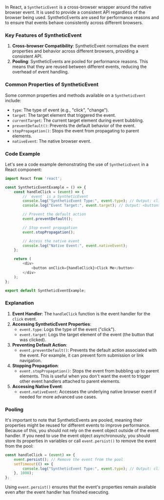 In React, a `SyntheticEvent` is a cross-browser wrapper around the native browser event. It is used to provide a consistent API regardless of the browser being used. SyntheticEvents are used for performance reasons and to ensure that events behave consistently across different browsers.

### Key Features of SyntheticEvent

1. **Cross-browser Compatibility**: SyntheticEvent normalizes the event properties and behavior across different browsers, providing a consistent API.
2. **Pooling**: SyntheticEvents are pooled for performance reasons. This means that they are reused between different events, reducing the overhead of event handling.

### Common Properties of SyntheticEvent
Some common properties and methods available on a `SyntheticEvent` include:

- `type`: The type of event (e.g., "click", "change").
- `target`: The target element that triggered the event.
- `currentTarget`: The current target element during event bubbling.
- `preventDefault()`: Prevents the default behavior of the event.
- `stopPropagation()`: Stops the event from propagating to parent elements.
- `nativeEvent`: The native browser event.

### Code Example
Let's see a code example demonstrating the use of `SyntheticEvent` in a React component:

```javascript
import React from 'react';

const SyntheticEventExample = () => {
    const handleClick = (event) => {
        // `event` is a SyntheticEvent
        console.log("SyntheticEvent Type:", event.type); // Output: click
        console.log("Event Target:", event.target); // Output: <button>Click Me</button>

        // Prevent the default action
        event.preventDefault();

        // Stop event propagation
        event.stopPropagation();

        // Access the native event
        console.log("Native Event:", event.nativeEvent);
    };

    return (
        <div>
            <button onClick={handleClick}>Click Me</button>
        </div>
    );
};

export default SyntheticEventExample;
```

### Explanation

1. **Event Handler**: The `handleClick` function is the event handler for the `click` event.
2. **Accessing SyntheticEvent Properties**:
    - `event.type`: Logs the type of the event ("click").
    - `event.target`: Logs the target element of the event (the button that was clicked).
3. **Preventing Default Action**:
    - `event.preventDefault()`: Prevents the default action associated with the event. For example, it can prevent form submission or link navigation.
4. **Stopping Propagation**:
    - `event.stopPropagation()`: Stops the event from bubbling up to parent elements. This is useful when you don't want the event to trigger other event handlers attached to parent elements.
5. **Accessing Native Event**:
    - `event.nativeEvent`: Accesses the underlying native browser event if needed for more advanced use cases.

### Pooling

It's important to note that SyntheticEvents are pooled, meaning their properties might be reused for different events to improve performance. Because of this, you should not rely on the event object outside of the event handler. If you need to use the event object asynchronously, you should store its properties in variables or call `event.persist()` to remove the event from the pool:

```javascript
const handleClick = (event) => {
    event.persist(); // Remove the event from the pool
    setTimeout(() => {
        console.log("SyntheticEvent Type:", event.type); // Output: click
    }, 1000);
};
```

Using `event.persist()` ensures that the event's properties remain available even after the event handler has finished executing.